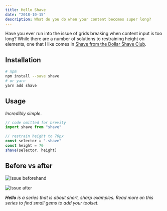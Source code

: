 ```yaml
---
title: Hello Shave
date: "2018-10-15"
description: What do you do when your content becomes super long?
---
```


Have you ever run into the issue of grids breaking when content input is too long? While there are a number of solutions to restraining height on elements, one that I like comes in [Shave from the Dollar Shave Club](https://github.com/dollarshaveclub/shave).

## Installation

```bash
# npm
npm install --save shave
# or yarn
yarn add shave
```

## Usage

_Incredibly simple_.

```javascript
// code omitted for brevity
import shave from "shave"

// restrain height to 70px
const selector = ".shave"
const height = 70
shave(selector, height)
```

## Before vs after

![Issue beforehand](https://res.cloudinary.com/gitgoodclub/image/upload/v1537397946/xbcnkdybmc2npdn1zldi.png "Broken grids")

![Issue after](https://res.cloudinary.com/gitgoodclub/image/upload/v1537397999/wvn8ekrm0czo9qvxvv93.png "Fixed grids")

_**Hello** is a series that is about short, sharp examples. Read more on this series to find small gems to add your toolset._
